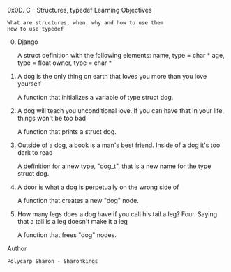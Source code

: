 0x0D. C - Structures, typedef
Learning Objectives

    What are structures, when, why and how to use them
    How to use typedef

0. Django

    A struct definition with the following elements:
        name, type = char *
        age, type = float
        owner, type = char *

1. A dog is the only thing on earth that loves you more than you love yourself

    A function that initializes a variable of type struct dog.

2. A dog will teach you unconditional love. If you can have that in your life, things won't be too bad

    A function that prints a struct dog.

3. Outside of a dog, a book is a man's best friend. Inside of a dog it's too dark to read

    A definition for a new type, "dog_t", that is a new name for the type struct dog.

4. A door is what a dog is perpetually on the wrong side of

    A function that creates a new "dog" node.

5. How many legs does a dog have if you call his tail a leg? Four. Saying that a tail is a leg doesn't make it a leg

    A function that frees "dog" nodes.

Author

    Polycarp Sharon - Sharonkings

